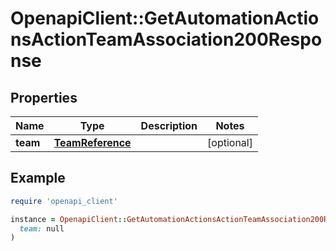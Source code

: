 # OpenapiClient::GetAutomationActionsActionTeamAssociation200Response

## Properties

| Name | Type | Description | Notes |
| ---- | ---- | ----------- | ----- |
| **team** | [**TeamReference**](TeamReference.md) |  | [optional] |

## Example

```ruby
require 'openapi_client'

instance = OpenapiClient::GetAutomationActionsActionTeamAssociation200Response.new(
  team: null
)
```

